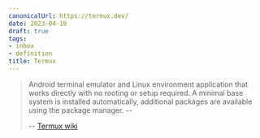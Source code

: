 ```yaml
---
canonicalUrl: https://termux.dev/
date: 2023-04-10
draft: true
tags:
- inbox
- definition
title: Termux
---
```


> Android terminal emulator and Linux environment application that works
> directly with no rooting or setup required. A minimal base system is installed
> automatically, additional packages are available using the package manager. --
>
> -- [Termux wiki](https://wiki.termux.com/wiki/Main_Page)
